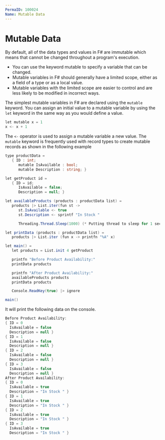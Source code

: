 ```yaml
---
PermaID: 100024
Name: Mutable Data
---
```


# Mutable Data

By default, all of the data types and values in F# are immutable which means that cannot be changed throughout a program's execution.

 - You can use the keyword mutable to specify a variable that can be changed. 
 - Mutable variables in F# should generally have a limited scope, either as a field of a type or as a local value. 
 - Mutable variables with the limited scope are easier to control and are less likely to be modified in incorrect ways.

The simplest mutable variables in F# are declared using the `mutable` keyword. You can assign an initial value to a mutable variable by using the `let` keyword in the same way as you would define a value.

```csharp
let mutable x = 1
x <- x + 1
```

The `<-` operator is used to assign a mutable variable a new value. The `mutable` keyword is frequently used with record types to create mutable records as shown in the following example

```csharp
type productData =
   { ID : int;
      mutable IsAvailable : bool;
      mutable Description : string; }

let getProduct id =
   { ID = id;
      IsAvailable = false;
      Description = null; }

let availableProducts (products : productData list) =
   products |> List.iter(fun st ->
      st.IsAvailable <- true
      st.Description <- sprintf "In Stock "

      Threading.Thread.Sleep(1000) (* Putting thread to sleep for 1 second to simulate processing overhead. *))

let printData (products : productData list) =
   products |> List.iter (fun x -> printfn "%A" x)

let main() =
   let products = List.init 4 getProduct

   printfn "Before Product Availability:"
   printData products

   printfn "After Product Availability:"
   availableProducts products
   printData products

   Console.ReadKey(true) |> ignore

main()
```

It will print the following data on the console.

```csharp
Before Product Availability:
{ ID = 0
  IsAvailable = false
  Description = null }
{ ID = 1
  IsAvailable = false
  Description = null }
{ ID = 2
  IsAvailable = false
  Description = null }
{ ID = 3
  IsAvailable = false
  Description = null }
After Product Availability:
{ ID = 0
  IsAvailable = true
  Description = "In Stock " }
{ ID = 1
  IsAvailable = true
  Description = "In Stock " }
{ ID = 2
  IsAvailable = true
  Description = "In Stock " }
{ ID = 3
  IsAvailable = true
  Description = "In Stock " }
```
